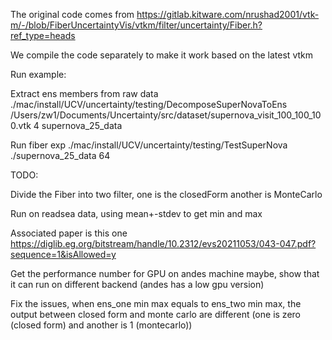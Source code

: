 The original code comes from 
https://gitlab.kitware.com/nrushad2001/vtk-m/-/blob/FiberUncertaintyVis/vtkm/filter/uncertainty/Fiber.h?ref_type=heads

We compile the code separately to make it work based on the latest vtkm

Run example:

Extract ens members from raw data
./mac/install/UCV/uncertainty/testing/DecomposeSuperNovaToEns /Users/zw1/Documents/Uncertainty/src/dataset/supernova_visit_100_100_100.vtk 4 supernova_25_data


Run fiber exp
./mac/install/UCV/uncertainty/testing/TestSuperNova ./supernova_25_data 64

TODO:

Divide the Fiber into two filter, one is the closedForm another is MonteCarlo

Run on readsea data, using mean+-stdev to get min and max

Associated paper is this one
https://diglib.eg.org/bitstream/handle/10.2312/evs20211053/043-047.pdf?sequence=1&isAllowed=y

Get the performance number for GPU on andes machine maybe, show that it can run on different backend (andes has a low gpu version)

Fix the issues, when ens_one min max equals to ens_two min max, the output between closed form and monte carlo are different (one is zero (closed form) and another is 1 (montecarlo))